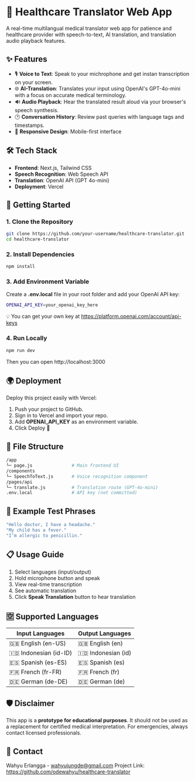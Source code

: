 # 🏥 Healthcare Translator Web App 

A real-time multilangual medical translator web app for patience and healthcare provider with speech-to-text, AI translation, and translation audio playback features. 

## ✨ Features 

- 🎙️ **Voice to Text**: Speak to your michrophone and get instan transcription on your screen.
- 🌐 **AI-Translation**: Translates your input using OpenAI's GPT-4o-mini with a focus on accurate medical terminology.
- 🔊 **Audio Playback**: Hear the translated result aloud via your browser's speech synthesis.
- 🕑 **Conversation History**: Review past queries with language tags and timestamps.
- 📱 **Responsive Design**: Mobile-first interface

## 🛠 Tech Stack 

- **Frontend**: Next.js, Tailwind CSS
- **Speech Recognition**: Web Speech API
- **Translation**: OpenAI API (GPT 4o-mini)
- **Deployment**: Vercel

## 🚀 Getting Started

### 1. Clone the Repository

```bash
git clone https://github.com/your-username/healthcare-translator.git
cd healthcare-translator
```

### 2. Install Dependencies
```bash
npm install
```

### 3. Add Environment Variable
Create a **.env.local** file in your root folder and add your OpenAI API key:
```bash
OPENAI_API_KEY=your_openai_key_here
```
💡 You can get your own key at https://platform.openai.com/account/api-keys

### 4. Run Locally
```bash
npm run dev
```
Then you can open http://localhost:3000

## 🌍 Deployment 

Deploy this project easily with Vercel:
1. Push your project to GitHub.
2. Sign in to Vercel and import your repo.
3. Add **OPENAI_API_KEY** as an environment variable.
4. Click Deploy 🎉

## 📄 File Structure
```bash
/app
└─ page.js               # Main frontend UI
/components
└─ SpeechToText.js       # Voice recognition component
/pages/api
└─ translate.js          # Translation route (GPT-4o-mini)
.env.local               # API key (not committed)
```

## 🧪 Example Test Phrases
```bash
"Hello doctor, I have a headache."
"My child has a fever."
"I’m allergic to penicillin."
```
## 📋 Usage Guide

1. Select languages (input/output)
2. Hold microphone button and speak
3. View real-time transcription
4. See automatic translation
5. Click **Speak Translation** button to hear translation

## 🈳 Supported Languages

**Input Languages** | **Output Languages**
--------------------|---------------------
🇬🇧 English (en-US)	| 🇬🇧 English (en)
🇮🇩 Indonesian (id-ID) | 🇮🇩 Indonesian (id)
🇪🇸 Spanish (es-ES) | 🇪🇸 Spanish (es)
🇫🇷 French (fr-FR) | 🇫🇷 French (fr)
🇩🇪 German (de-DE) | 🇩🇪 German (de)

## 🛡️ Disclaimer
This app is a **prototype for educational purposes**. It should not be used as a replacement for certified medical interpretation. For emergencies, always contact licensed professionals.

## 📧 Contact
Wahyu Erlangga - wahyujungde@gmail.com
Project Link: https://github.com/odewahyu/healthcare-translator


